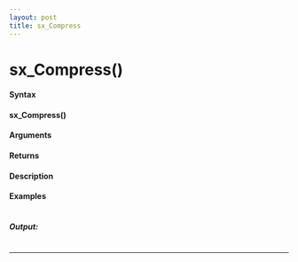 ```yaml
---
layout: post
title: sx_Compress
---
```


# sx_Compress()


#### Syntax

#### sx_Compress()

#### Arguments

#### Returns

#### Description

#### Examples

```

```

##### Output:

```

```

---